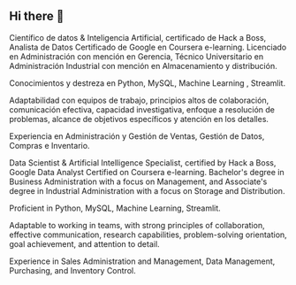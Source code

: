 ## Hi there 👋

Científico de datos & Inteligencia Artificial, certificado de Hack a Boss, Analista de Datos Certificado de Google en Coursera e-learning. Licenciado en Administración con mención en Gerencia, Técnico Universitario en Administración Industrial con mención en Almacenamiento y distribución. 

Conocimientos y destreza en Python, MySQL, Machine Learning , Streamlit.

Adaptabilidad con equipos de trabajo, principios altos de colaboración, comunicación efectiva, capacidad investigativa, enfoque a resolución de problemas, alcance de objetivos específicos y atención en los detalles.

Experiencia en Administración y Gestión de Ventas, Gestión de Datos, Compras e Inventario.

Data Scientist & Artificial Intelligence Specialist, certified by Hack a Boss, Google Data Analyst Certified on Coursera e-learning. Bachelor's degree in Business Administration with a focus on Management, and Associate's degree in Industrial Administration with a focus on Storage and Distribution.

Proficient in Python, MySQL, Machine Learning, Streamlit.

Adaptable to working in teams, with strong principles of collaboration, effective communication, research capabilities, problem-solving orientation, goal achievement, and attention to detail.

Experience in Sales Administration and Management, Data Management, Purchasing, and Inventory Control.
